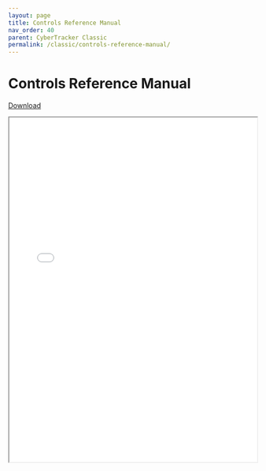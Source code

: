 ```yaml
---
layout: page
title: Controls Reference Manual
nav_order: 40
parent: CyberTracker Classic
permalink: /classic/controls-reference-manual/
---
```


# Controls Reference Manual
[Download](../../assets/files/Ctcontrolsref.pdf)

<iframe width="100%" height="700" src="../../assets/files/Ctcontrolsref.pdf">If you are seeing this text, the preview of the manual failed. Most likely this happened because your browser does not support this technical feature. In this case, please download the manual using the link above.</iframe>